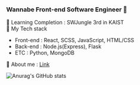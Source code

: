 ### Wannabe Front-end Software Engineer 👋

<!--
**Leepilung/Leepilung** is a ✨ _special_ ✨ repository because its `README.md` (this file) appears on your GitHub profile.

Here are some ideas to get you started:

- 🔭 I’m currently working on ...
- 🌱 I’m currently learning ...
- 👯 I’m looking to collaborate on ...
- 🤔 I’m looking for help with ...
- 💬 Ask me about ...
- 📫 How to reach me: ...
- 😄 Pronouns: ...
- ⚡ Fun fact: ...
Completion (수료)
-->
🔭 Learning Completion : SWJungle 3rd in KAIST
<br>
🌱 My Tech stack
  - Front-end : React, SCSS, JavaScript, HTML/CSS
  - Back-end  : Node.js(Express), Flask
  - ETC       : Python, MongoDB

💬 About me : [Link](https://docs.google.com/document/d/13qJaO1Yz0T_Nn2ZWXr8n_4XoY93JTM5FoPGZ-YbZU5I/edit)

![Anurag's GitHub stats](https://github-readme-stats.vercel.app/api?username=Leepilung&show_icons=true&theme=radical)
